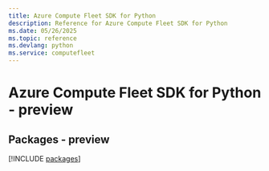 ```yaml
---
title: Azure Compute Fleet SDK for Python
description: Reference for Azure Compute Fleet SDK for Python
ms.date: 05/26/2025
ms.topic: reference
ms.devlang: python
ms.service: computefleet
---
```

# Azure Compute Fleet SDK for Python - preview
## Packages - preview
[!INCLUDE [packages](compute-fleet-index.md)]